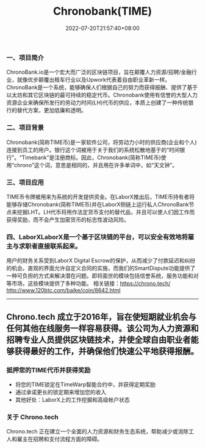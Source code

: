 ﻿---
weight: 
title: "Chronobank(TIME)"
description: "ChronoBank.io是一个宏大而广泛的区块链，旨在颠覆人力资源/招聘/金融行业，就像优步颠覆出租车行业以及Upwork代表着自由职业革新一样"
date: 2022-07-20T21:57:40+08:00
lastmod: 2022-07-20T16:45:40+08:00
draft: false
authors: ["MineW"]
featuredImage: "chronobanktime.webp"
link: "https://chrono.tech/"
tags: ["数字代币","Chronobank(TIME)"]
categories: ["navigation"]
navigation: ["数字代币"]
lightgallery: true
toc: true
pinned: false
recommend: false
recommend1: false
---
### 一、项目简介

ChronoBank.io是一个宏大而广泛的区块链项目，旨在颠覆人力资源/招聘/金融行业，就像优步颠覆出租车行业以及Upwork代表着自由职业革新一样。ChronoBank是一个系统，能够确保人们根据自己的努力而获得报酬、提供了基于以太坊和其它区块链的最可持续的稳定代币。Chronobank使用有信誉的大型人力资源企业来确保所发行的劳动力时间(LH)代币的供应，本质上创建了一种传统银行的替代方案，更加低廉和透明。

### 二、项目背景

Chronobank(简称TIME币)是一家软件公司，将劳动力小时的供应商(企业和个人)连接到员工的用户。银行这个词被用于关于我们的系统松散地基于的“时间银行”。“Timebank”是注册商标。因此，Chronobank(简称TIME币)使用“chrono”这个词，意思是相同的，并且用在许多单词中，如“天文钟”。

### 三、项目应用
TIME币令牌被用来为系统的开发提供资金。在LaborX推出后，TIME币持有者将能够存储Chronobank(简称TIME币)并在LaborX侧链上运行私人ChronoBank节点来挖掘LHT。LH代币将用作法定货币支付的替代品，并且可以使人们因工作而获得奖励，而不会产生加密货币的标志性波动风险。

### 四、LaborXLaborX是一个基于区块链的平台，可以安全有效地将雇主与求职者直接联系起来。
用户的财务关系受到LaborX Digital Escrow的保护，从而减少了付款延迟和纠纷的机会。直观的界面允许自定义合同的实施，而我们的SmartDispute功能提供了一种可负担的方式来解决潜在问题。即将面世的模块包括信誉系统，服务功能和对等市场，这些模块提供了多种功能。
相关链接：https://chrono.tech/
http://www.120btc.com/baike/coin/8642.html

---

## Chrono.tech 成立于2016年，旨在使短期就业机会与任何其他在线服务一样容易获得。该公司为人力资源和招聘专业人员提供区块链技术，并使全球自由职业者能够获得最好的工作，并确保他们快速公平地获得报酬。

### 抵押您的TIME代币并获得奖励

- 将您的TIME锁定在TimeWarp智能合约中，并获得定期奖励
- 通过承诺更长的锁定期来增加您的收入
- 其他好处：LaborX上的工作挖掘和高级帐户状态

### 关于 Chrono.tech

Chrono.tech 正在建立一个全面的人力资源和财务生态系统，帮助减少或消除工人和雇主在招聘和支付流程方面的障碍。